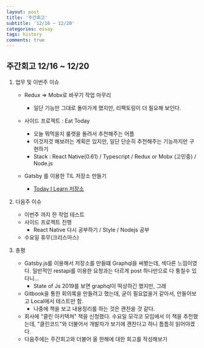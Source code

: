 ```yaml
---
layout: post
title: '주간회고'
subtitle: '12/16 ~ 12/20'
categories: essay
tags: history
comments: true
---
```


## 주간회고 12/16 ~ 12/20

1. 업무 및 이번주 이슈

    -   Redux => Mobx로 바꾸기 작업 마무리
        -   일단 기능만 그대로 돌아가게 했지만, 리팩토링이 더 필요해 보인다. 
        
    -   사이드 프로젝트 : Eat Today
        -   오늘 뭐먹을지 룰렛을 돌려서 추천해주는 어플
        -   이것저것 해보려는 계획은 있지만, 일단 단순히 추천해주는 기능까지만 구현하기
        -   Stack : React Native(0.61) / Typescript / Redux or Mobx (고민중) / Node.js
    -   Gatsby 를 이용한 TIL 저장소 만들기
        -   [Today I Learn 저장소](https://bluelion.netlify.com/)
2. 다음주 이슈
    -   이번주 까지 한 작업 테스트
    -   사이드 프로젝트 진행
        -   React Native 다시 공부하기 / Style / Nodejs 공부
    -   수요일 휴무(크리스마스)
3. 총평
    -   Gatsby.js를 이용해서 저장소를 만들떄 Graphql을 써봤는데, 색다른 느낌이였다. 일반적인 restapi를 이용한 요청과는 다르게 post 하나만으로 다 퉁칠수 있다니...
        -   State of Js 2019를 보면 graphql이 떡상하긴 했지만, 그래
    -   Gitbook을 통한 회의록을 만들려고 했는데, 굳이 필요없을거 같아서, 만들어보고 Local에서 테스트만 함.
        -   나중에 책을 보고 내용정리를 하는 것은 괜찬을 것 같다.
    -   회사에 "클린 아키텍쳐" 책을 신청했다. 수요일 모각코 모임에서 이 책을 추천했는데, "클린코드"와 더불어서 개발자가 보기에 괜찬다고 하니 틈틈히 읽어야겠다.
    -   다음주에는 주간회고와 더불어 올 한해에 대한 회고를 작성해보기
